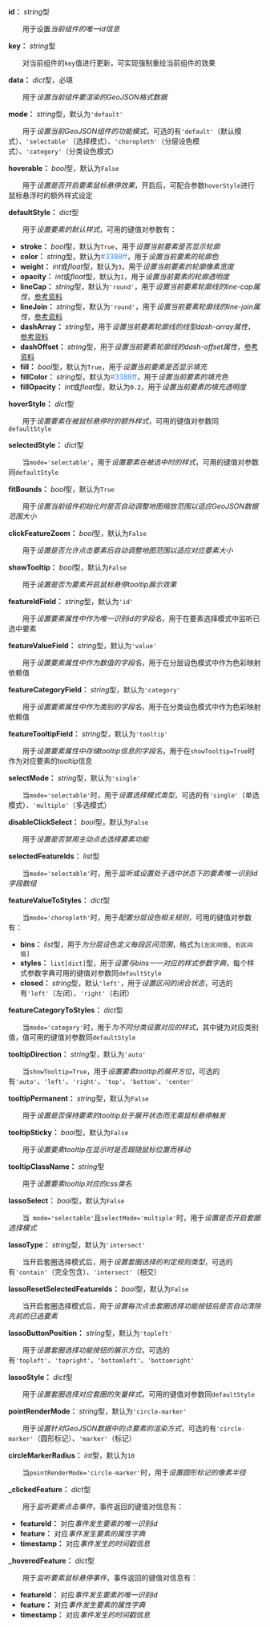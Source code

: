 **id：** *string*型

　　用于设置*当前组件的唯一id信息*

**key：** *string*型

　　对当前组件的`key`值进行更新，可实现强制重绘当前组件的效果

**data：** *dict*型，必填

　　用于*设置当前组件要渲染的GeoJSON格式数据*

**mode：** *string*型，默认为`'default'`

　　用于*设置当前GeoJSON组件的功能模式*，可选的有`'default'`（默认模式）、`'selectable'`（选择模式）、`'choropleth'`（分层设色模式）、`'category'`（分类设色模式）

**hoverable：** *bool*型，默认为`False`

　　用于*设置是否开启要素鼠标悬停效果*，开启后，可配合参数`hoverStyle`进行鼠标悬浮时的额外样式设定

**defaultStyle：** *dict*型

　　用于*设置要素的默认样式*，可用的键值对参数有：

- **stroke：** *bool*型，默认为`True`，用于*设置当前要素是否显示轮廓*
- **color：** *string*型，默认为<font style="color: #3388ff;">#3388ff</font>，用于*设置当前要素的轮廓色*
- **weight：** *int*或*float*型，默认为`3`，用于*设置当前要素的轮廓像素宽度*
- **opacity：** *int*或*float*型，默认为`1`，用于*设置当前要素的轮廓透明度*
- **lineCap：** *string*型，默认为`'round'`，用于*设置当前要素轮廓线的line-cap属性*，[参考资料](https://developer.mozilla.org/zh-CN/docs/Web/SVG/Attribute/stroke-linecap)
- **lineJoin：** *string*型，默认为`'round'`，用于*设置当前要素轮廓线的line-join属性*，[参考资料](https://developer.mozilla.org/zh-CN/docs/Web/SVG/Attribute/stroke-linejoin)
- **dashArray：** *string*型，用于*设置当前要素轮廓线的线型dash-array属性*，[参考资料](https://developer.mozilla.org/zh-CN/docs/Web/SVG/Attribute/stroke-dasharray)
- **dashOffset：** *string*型，用于*设置当前要素轮廓线的dash-offset属性*，[参考资料](https://developer.mozilla.org/zh-CN/docs/Web/SVG/Attribute/stroke-dashoffset)
- **fill：** *bool*型，默认为`True`，用于*设置当前要素是否显示填充*
- **fillColor：** *string*型，默认为<font style="color: #3388ff;">#3388ff</font>，用于*设置当前要素的填充色*
- **fillOpacity：** *int*或*float*型，默认为`0.2`，用于*设置当前要素的填充透明度*

**hoverStyle：** *dict*型

　　用于*设置要素在被鼠标悬停时的额外样式*，可用的键值对参数同`defaultStyle`

**selectedStyle：** *dict*型

　　当`mode='selectable'`，用于*设置要素在被选中时的样式*，可用的键值对参数同`defaultStyle`

**fitBounds：** *bool*型，默认为`True`

　　用于*设置当前组件初始化时是否自动调整地图缩放范围以适应GeoJSON数据范围大小*

**clickFeatureZoom：** *bool*型，默认为`False`

　　用于*设置是否允许点击要素后自动调整地图范围以适应对应要素大小*

**showTooltip：** *bool*型，默认为`False`

　　用于*设置是否为要素开启鼠标悬停tooltip展示效果*

**featureIdField：** *string*型，默认为`'id'`

　　用于*设置要素属性中作为唯一识别id的字段名*，用于在要素选择模式中监听已选中要素

**featureValueField：** *string*型，默认为`'value'`

　　用于*设置要素属性中作为数值的字段名*，用于在分层设色模式中作为色彩映射依赖值

**featureCategoryField：** *string*型，默认为`'category'`

　　用于*设置要素属性中作为类别的字段名*，用于在分类设色模式中作为色彩映射依赖值

**featureTooltipField：** *string*型，默认为`'tooltip'`

　　用于*设置要素属性中存储tooltip信息的字段名*，用于在`showTooltip=True`时作为对应要素的tooltip信息

**selectMode：** *string*型，默认为`'single'`

　　当`mode='selectable'`时，用于*设置选择模式类型*，可选的有`'single'`（单选模式）、`'multiple'`（多选模式）

**disableClickSelect：** *bool*型，默认为`False`

　　用于*设置是否禁用主动点击选择要素功能*

**selectedFeatureIds：** *list*型

　　当`mode='selectable'`时，用于*监听或设置处于选中状态下的要素唯一识别id字段数组*

**featureValueToStyles：** *dict*型

　　当`mode='choropleth'`时，用于*配置分层设色相关规则*，可用的键值对参数有：

- **bins：** *list*型，用于*为分层设色定义每段区间范围*，格式为`[左区间值, 右区间值]`
- **styles：** `list[dict]`型，用于*设置与bins一一对应的样式参数字典*，每个样式参数字典可用的键值对参数同`defaultStyle`
- **closed：** *string*型，默认`'left'`，用于*设置区间的闭合状态*，可选的有`'left'`（左闭）、`'right'`（右闭）

**featureCategoryToStyles：** *dict*型

　　当`mode='category'`时，用于*为不同分类设置对应的样式*，其中键为对应类别值，值可用的键值对参数同`defaultStyle`

**tooltipDirection：** *string*型，默认为`'auto'`

　　当`showTooltip=True`，用于*设置要素tooltip的展开方位*，可选的有`'auto'`、`'left'`、`'right'`、`'top'`、`'bottom'`、`'center'`

**tooltipPermanent：** *string*型，默认为`False`

　　用于*设置是否保持要素的tooltip处于展开状态而无需鼠标悬停触发*

**tooltipSticky：** *bool*型，默认为`False`

　　用于*设置要素tooltip在显示时是否跟随鼠标位置而移动*

**tooltipClassName：** *string*型

　　用于*设置要素tooltip对应的css类名*

**lassoSelect：** *bool*型，默认为`False`

　　当` mode='selectable'`且`selectMode='multiple'`时，用于*设置是否开启套圈选择模式*

**lassoType：** *string*型，默认为`'intersect'`

　　当开启套圈选择模式后，用于*设置套圈选择的判定规则类型*，可选的有`'contain'`（完全包含）、`'intersect'`（相交）

**lassoResetSelectedFeatureIds：** *bool*型，默认为`False`

　　当开启套圈选择模式后，用于*设置每次点击套圈选择功能按钮后是否自动清除先前的已选要素*

**lassoButtonPosition：** *string*型，默认为`'topleft'`

　　用于*设置套圈选择功能按钮的展示方位*，可选的有`'topleft'`、`'topright'`、`'bottomleft'`、`'bottomright'`

**lassoStyle：** *dict*型

　　用于*设置套圈选择对应套圈的矢量样式*，可用的键值对参数同`defaultStyle`

**pointRenderMode：** *string*型，默认为`'circle-marker'`

　　用于*设置针对GeoJSON数据中的点要素的渲染方式*，可选的有`'circle-marker'`（圆形标记）、`'marker'`（标记）

**circleMarkerRadius：** *int*型，默认为`10`

　　当`pointRenderMode='circle-marker'`时，用于*设置圆形标记的像素半径*

**_clickedFeature：** *dict*型

　　用于*监听要素点击事件*，事件返回的键值对信息有：

- **featureId：** 对应*事件发生要素的唯一识别id*
- **feature：** 对应*事件发生要素的属性字典*
- **timestamp：** 对应*事件发生的时间戳信息*

**_hoveredFeature：** *dict*型

　　用于*监听要素鼠标悬停事件*，事件返回的键值对信息有：

- **featureId：** 对应*事件发生要素的唯一识别id*
- **feature：** 对应*事件发生要素的属性字典*
- **timestamp：** 对应*事件发生的时间戳信息*

